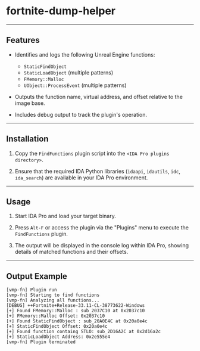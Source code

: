 # fortnite-dump-helper

---

## Features

- Identifies and logs the following Unreal Engine functions:
  - `StaticFindObject`
  - `StaticLoadObject` (multiple patterns)
  - `FMemory::Malloc`
  - `UObject::ProcessEvent` (multiple patterns)

- Outputs the function name, virtual address, and offset relative to the image base.

- Includes debug output to track the plugin's operation.

---

## Installation

1. Copy the `FindFunctions` plugin script into the `<IDA Pro plugins directory>`.

2. Ensure that the required IDA Python libraries (`idaapi`, `idautils`, `idc`, `ida_search`) are available in your IDA Pro environment.

---

## Usage

1. Start IDA Pro and load your target binary.

2. Press `Alt-F` or access the plugin via the "Plugins" menu to execute the `FindFunctions` plugin.

3. The output will be displayed in the console log within IDA Pro, showing details of matched functions and their offsets.

---

## Output Example

```
[vmp-fn] Plugin run
[vmp-fn] Starting to find functions
[vmp-fn] Analyzing all functions...
[DEBUG] ++Fortnite+Release-33.11-CL-38773622-Windows
[+] Found FMemory::Malloc : sub_2037C10 at 0x2037c10
[+] FMemory::Malloc Offset: 0x2037c10
[+] Found StaticFindObject : sub_20A0E4C at 0x20a0e4c
[+] StaticFindObject Offset: 0x20a0e4c
[+] Found function containg STLO: sub_2D16A2C at 0x2d16a2c
[+] StaticLoadObject Address: 0x2e555e4
[vmp-fn] Plugin terminated
```
